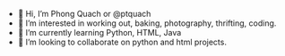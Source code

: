 - 👋 Hi, I’m Phong Quach or @ptquach
- 👀 I’m interested in working out, baking, photography, thrifting, coding.
- 🌱 I’m currently learning Python, HTML, Java 
- 💞️ I’m looking to collaborate on python and html projects.

